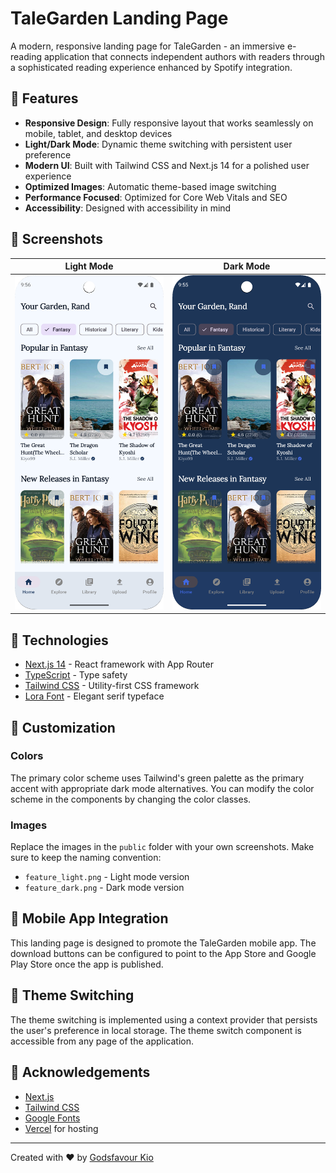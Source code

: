 # TaleGarden Landing Page

A modern, responsive landing page for TaleGarden - an immersive e-reading application that connects independent authors with readers through a sophisticated reading experience enhanced by Spotify integration.

## 🌟 Features

- **Responsive Design**: Fully responsive layout that works seamlessly on mobile, tablet, and desktop devices
- **Light/Dark Mode**: Dynamic theme switching with persistent user preference
- **Modern UI**: Built with Tailwind CSS and Next.js 14 for a polished user experience
- **Optimized Images**: Automatic theme-based image switching
- **Performance Focused**: Optimized for Core Web Vitals and SEO
- **Accessibility**: Designed with accessibility in mind

## 📸 Screenshots

| Light Mode | Dark Mode |
|------------|-----------|
| <img src="public/home_light.png" alt="Light Mode" width="300" /> | <img src="public/home_dark.png" alt="Dark Mode" width="300" /> |

## 🚀 Technologies

- [Next.js 14](https://nextjs.org/) - React framework with App Router
- [TypeScript](https://www.typescriptlang.org/) - Type safety
- [Tailwind CSS](https://tailwindcss.com/) - Utility-first CSS framework
- [Lora Font](https://fonts.google.com/specimen/Lora) - Elegant serif typeface

## 🎨 Customization

### Colors

The primary color scheme uses Tailwind's green palette as the primary accent with appropriate dark mode alternatives. You can modify the color scheme in the components by changing the color classes.

### Images

Replace the images in the `public` folder with your own screenshots. Make sure to keep the naming convention:
- `feature_light.png` - Light mode version
- `feature_dark.png` - Dark mode version

## 📱 Mobile App Integration

This landing page is designed to promote the TaleGarden mobile app. The download buttons can be configured to point to the App Store and Google Play Store once the app is published.

## 🔄 Theme Switching

The theme switching is implemented using a context provider that persists the user's preference in local storage. The theme switch component is accessible from any page of the application.

## 🤝 Acknowledgements

- [Next.js](https://nextjs.org/)
- [Tailwind CSS](https://tailwindcss.com/)
- [Google Fonts](https://fonts.google.com/)
- [Vercel](https://vercel.com/) for hosting

---

Created with ❤️ by [Godsfavour Kio](https://godsfavourkio.com)
